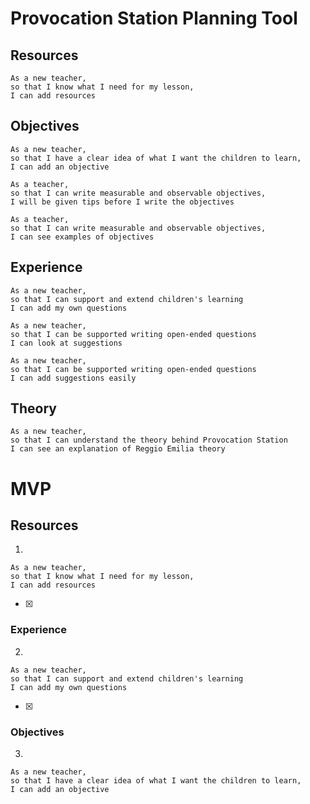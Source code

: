 # Provocation Station Planning Tool


## Resources 
``` 
As a new teacher,
so that I know what I need for my lesson,
I can add resources 
```
## Objectives 
``` 
As a new teacher,
so that I have a clear idea of what I want the children to learn,
I can add an objective
```

```
As a teacher,
so that I can write measurable and observable objectives,
I will be given tips before I write the objectives
```


```
As a teacher,
so that I can write measurable and observable objectives,
I can see examples of objectives
```

## Experience 
``` 
As a new teacher, 
so that I can support and extend children's learning
I can add my own questions
```

```
As a new teacher,
so that I can be supported writing open-ended questions
I can look at suggestions
```

```
As a new teacher,
so that I can be supported writing open-ended questions
I can add suggestions easily
```


## Theory 
```
As a new teacher,
so that I can understand the theory behind Provocation Station
I can see an explanation of Reggio Emilia theory
```


# MVP 

## Resources 


1. 
``` 
As a new teacher,
so that I know what I need for my lesson,
I can add resources 
```
- [x] 

###  Experience 
2. 
``` 
As a new teacher, 
so that I can support and extend children's learning
I can add my own questions
```
- [x]
### Objectives 
3. 
``` 
As a new teacher,
so that I have a clear idea of what I want the children to learn,
I can add an objective
```
